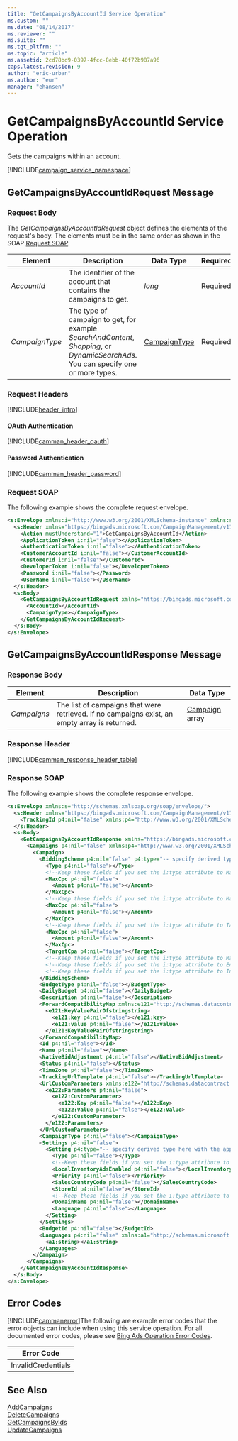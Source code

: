 ```yaml
---
title: "GetCampaignsByAccountId Service Operation"
ms.custom: ""
ms.date: "08/14/2017"
ms.reviewer: ""
ms.suite: ""
ms.tgt_pltfrm: ""
ms.topic: "article"
ms.assetid: 2cd78bd9-0397-4fcc-8ebb-40f72b987a96
caps.latest.revision: 9
author: "eric-urban"
ms.author: "eur"
manager: "ehansen"
---
```

# GetCampaignsByAccountId Service Operation
Gets the campaigns within an account.

[!INCLUDE[campaign_service_namespace](../campaign-api/includes/campaign-service-namespace.md)]

## <a name="request"></a>GetCampaignsByAccountIdRequest Message

### Request Body
The *GetCampaignsByAccountIdRequest* object defines the elements of the request's body. The elements must be in the same order as shown in the SOAP [Request SOAP](#request_soap).

|Element|Description|Data Type|Required|
|-----------|---------------|-------------|------------|
|*AccountId*|The identifier of the account that contains the campaigns to get.|*long*|Required|
|*CampaignType*|The type of campaign to get, for example *SearchAndContent*, *Shopping*, or *DynamicSearchAds*. You can specify one or more types.|[CampaignType](../campaign-api/campaigntype-value-set.md)|Required|

### Request Headers
[!INCLUDE[header_intro](../campaign-api/includes/header-intro.md)]
#### OAuth Authentication
[!INCLUDE[camman_header_oauth](../campaign-api/includes/camman-header-oauth.md)]
#### Password Authentication
[!INCLUDE[camman_header_password](../campaign-api/includes/camman-header-password.md)]
### <a name="request_soap"></a>Request SOAP
The following example shows the complete request envelope.

```xml
<s:Envelope xmlns:i="http://www.w3.org/2001/XMLSchema-instance" xmlns:s="http://schemas.xmlsoap.org/soap/envelope/">
  <s:Header xmlns="https://bingads.microsoft.com/CampaignManagement/v11">
    <Action mustUnderstand="1">GetCampaignsByAccountId</Action>
    <ApplicationToken i:nil="false"></ApplicationToken>
    <AuthenticationToken i:nil="false"></AuthenticationToken>
    <CustomerAccountId i:nil="false"></CustomerAccountId>
    <CustomerId i:nil="false"></CustomerId>
    <DeveloperToken i:nil="false"></DeveloperToken>
    <Password i:nil="false"></Password>
    <UserName i:nil="false"></UserName>
  </s:Header>
  <s:Body>
    <GetCampaignsByAccountIdRequest xmlns="https://bingads.microsoft.com/CampaignManagement/v11">
      <AccountId></AccountId>
      <CampaignType></CampaignType>
    </GetCampaignsByAccountIdRequest>
  </s:Body>
</s:Envelope>
```

## <a name="response"></a>GetCampaignsByAccountIdResponse Message

### <a name="Body_Elements"></a>Response Body

|Element|Description|Data Type|
|-----------|---------------|-------------|
|*Campaigns*|The list of campaigns that were retrieved. If no campaigns exist, an empty array is returned.|[Campaign](../campaign-api/campaign-data-object.md) array|

### <a name="Header_Elements"></a>Response Header
[!INCLUDE[camman_response_header_table](../campaign-api/includes/camman-response-header-table.md)]
### Response SOAP
The following example shows the complete response envelope.

```xml
<s:Envelope xmlns:s="http://schemas.xmlsoap.org/soap/envelope/">
  <s:Header xmlns="https://bingads.microsoft.com/CampaignManagement/v11">
    <TrackingId p4:nil="false" xmlns:p4="http://www.w3.org/2001/XMLSchema-instance"></TrackingId>
  </s:Header>
  <s:Body>
    <GetCampaignsByAccountIdResponse xmlns="https://bingads.microsoft.com/CampaignManagement/v11">
      <Campaigns p4:nil="false" xmlns:p4="http://www.w3.org/2001/XMLSchema-instance">
        <Campaign>
          <BiddingScheme p4:nil="false" p4:type="-- specify derived type here with the appropriate prefix --">
            <Type p4:nil="false"></Type>
            <!--Keep these fields if you set the i:type attribute to MaxClicksBiddingScheme-->
            <MaxCpc p4:nil="false">
              <Amount p4:nil="false"></Amount>
            </MaxCpc>
            <!--Keep these fields if you set the i:type attribute to MaxConversionsBiddingScheme-->
            <MaxCpc p4:nil="false">
              <Amount p4:nil="false"></Amount>
            </MaxCpc>
            <!--Keep these fields if you set the i:type attribute to TargetCpaBiddingScheme-->
            <MaxCpc p4:nil="false">
              <Amount p4:nil="false"></Amount>
            </MaxCpc>
            <TargetCpa p4:nil="false"></TargetCpa>
            <!--Keep these fields if you set the i:type attribute to ManualCpcBiddingScheme-->
            <!--Keep these fields if you set the i:type attribute to EnhancedCpcBiddingScheme-->
            <!--Keep these fields if you set the i:type attribute to InheritFromParentBiddingScheme-->
          </BiddingScheme>
          <BudgetType p4:nil="false"></BudgetType>
          <DailyBudget p4:nil="false"></DailyBudget>
          <Description p4:nil="false"></Description>
          <ForwardCompatibilityMap xmlns:e121="http://schemas.datacontract.org/2004/07/System.Collections.Generic" p4:nil="false">
            <e121:KeyValuePairOfstringstring>
              <e121:key p4:nil="false"></e121:key>
              <e121:value p4:nil="false"></e121:value>
            </e121:KeyValuePairOfstringstring>
          </ForwardCompatibilityMap>
          <Id p4:nil="false"></Id>
          <Name p4:nil="false"></Name>
          <NativeBidAdjustment p4:nil="false"></NativeBidAdjustment>
          <Status p4:nil="false"></Status>
          <TimeZone p4:nil="false"></TimeZone>
          <TrackingUrlTemplate p4:nil="false"></TrackingUrlTemplate>
          <UrlCustomParameters xmlns:e122="http://schemas.datacontract.org/2004/07/Microsoft.AdCenter.Advertiser.CampaignManagement.Api.DataContracts.V11" p4:nil="false">
            <e122:Parameters p4:nil="false">
              <e122:CustomParameter>
                <e122:Key p4:nil="false"></e122:Key>
                <e122:Value p4:nil="false"></e122:Value>
              </e122:CustomParameter>
            </e122:Parameters>
          </UrlCustomParameters>
          <CampaignType p4:nil="false"></CampaignType>
          <Settings p4:nil="false">
            <Setting p4:type="-- specify derived type here with the appropriate prefix --">
              <Type p4:nil="false"></Type>
              <!--Keep these fields if you set the i:type attribute to ShoppingSetting-->
              <LocalInventoryAdsEnabled p4:nil="false"></LocalInventoryAdsEnabled>
              <Priority p4:nil="false"></Priority>
              <SalesCountryCode p4:nil="false"></SalesCountryCode>
              <StoreId p4:nil="false"></StoreId>
              <!--Keep these fields if you set the i:type attribute to DynamicSearchAdsSetting-->
              <DomainName p4:nil="false"></DomainName>
              <Language p4:nil="false"></Language>
            </Setting>
          </Settings>
          <BudgetId p4:nil="false"></BudgetId>
          <Languages p4:nil="false" xmlns:a1="http://schemas.microsoft.com/2003/10/Serialization/Arrays">
            <a1:string></a1:string>
          </Languages>
        </Campaign>
      </Campaigns>
    </GetCampaignsByAccountIdResponse>
  </s:Body>
</s:Envelope>
```

## <a name="errors"></a>Error Codes
[!INCLUDE[cammanerror](../campaign-api/includes/cammanerror.md)]The following are example  error codes that the error objects can include when using this service operation. For all documented error codes, please see [Bing Ads Operation Error Codes](http://go.microsoft.com/fwlink/?LinkId=511884).

|Error Code|
|--------------|
|InvalidCredentials|

## See Also
[AddCampaigns](../campaign-api/addcampaigns-service-operation.md)  
[DeleteCampaigns](../campaign-api/deletecampaigns-service-operation.md)  
[GetCampaignsByIds](../campaign-api/getcampaignsbyids-service-operation.md)  
[UpdateCampaigns](../campaign-api/updatecampaigns-service-operation.md)  

